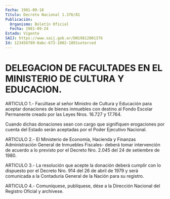 ```yaml
---
Fecha: 1981-09-18
Título: Decreto Nacional 1.376/81
Publicación:
  Organismo: Boletín Oficial
  Fecha: 1981-09-24
Estado: Vigente
SAIJ: https://www.saij.gob.ar/DN19812001376
Id: 123456789-0abc-673-1002-1891soterced
---
```

# DELEGACION DE FACULTADES EN EL MINISTERIO DE CULTURA Y EDUCACION.

<a id="1"></a>
ARTICULO  1.-  Facúltase  al  señor Ministro de Cultura y Educación para aceptar donaciones de bienes  inmuebles  con  destino al Fondo Escolar  Permanente  creado  por las Leyes Nros. 16.727  y  17.764.

Cuando dichas donaciones sean con cargo que signifiquen erogaciones por cuenta del Estado  serán  aceptadas  por  el  Poder Ejecutivo Nacional.

<a id="2"></a>
ARTICULO  2.-  El  Ministerio  de  Economía,  Hacienda  y  Finanzas Administración    General   de  Inmuebles  Fiscales-  deberá  tomar intervención de acuerdo a lo  previsto  por  el  Decreto Nro. 2.045 del 24 de setiembre de 1980.

<a id="3"></a>
ARTICULO  3.-  La  resolución que acepte la donación deberá cumplir con lo dispuesto por  el Decreto Nro. 914 del 26 de abril de 1979 y será  comunicada a la Contaduría  General  de  la  Nación  para  su registro.

<a id="4"></a>
ARTICULO  4.- Comuníquese, publíquese, dése a la Dirección Nacional del Registro Oficial y archívese.